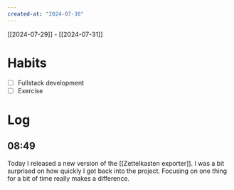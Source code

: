 ```yaml
---
created-at: "2024-07-30"
---
```


[[2024-07-29]] - [[2024-07-31]]

# Habits

- [ ] Fullstack development
- [ ] Exercise

# Log

## 08:49

Today I released a new version of the [[Zettelkasten exporter]]. I was a bit surprised on how quickly I got back into the project. Focusing on one thing for a bit of time really makes a difference.
